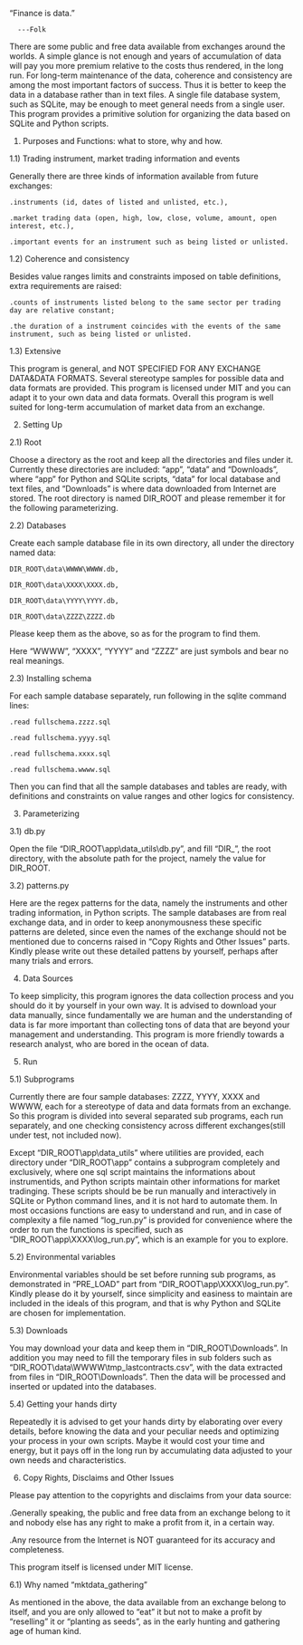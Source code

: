 “Finance is data.” 

      ---Folk
      
There are some public and free data available from exchanges around the worlds. A simple glance is not enough and years of accumulation of data will pay you more premium relative to the costs thus rendered, in the long run. For long-term maintenance of the data, coherence and consistency are among the most important factors of success. Thus it is better to keep the data in a database rather than in text files. A single file database system, such as SQLite, may be enough to meet general needs from a single user. This program provides a primitive solution for organizing the data based on SQLite and Python scripts.


1) Purposes and Functions: what to store, why and how.

1.1) Trading instrument, market trading information and events

Generally there are three kinds of information available from future exchanges:

    .instruments (id, dates of listed and unlisted, etc.),
  
    .market trading data (open, high, low, close, volume, amount, open interest, etc.),
  
    .important events for an instrument such as being listed or unlisted.

1.2) Coherence and consistency

Besides value ranges limits and constraints imposed on table definitions, extra requirements are raised:

    .counts of instruments listed belong to the same sector per trading day are relative constant;

    .the duration of a instrument coincides with the events of the same instrument, such as being listed or unlisted.

1.3) Extensive

This program is general, and NOT SPECIFIED FOR ANY EXCHANGE DATA&DATA FORMATS. Several stereotype samples for possible data and data formats are provided. This program is licensed under MIT and you can adapt it to your own data and data formats. Overall this program is well suited for long-term accumulation of market data from an exchange.


2) Setting Up

2.1) Root

Choose a directory as the root and keep all the directories and files under it.
Currently these directories are included: “app”, “data” and “Downloads”, where “app” for Python and SQLite scripts, “data” for local database and text files, and “Downloads” is where data downloaded from Internet are stored.
The root directory is named DIR_ROOT and please remember it for the following parameterizing.

2.2) Databases

Create each sample database file in its own directory, all under the directory named data:

    DIR_ROOT\data\WWWW\WWWW.db,
  
    DIR_ROOT\data\XXXX\XXXX.db,
  
    DIR_ROOT\data\YYYY\YYYY.db,
  
    DIR_ROOT\data\ZZZZ\ZZZZ.db

Please keep them as the above, so as for the program to find them.

Here “WWWW”, “XXXX”, “YYYY” and “ZZZZ” are just symbols and bear no real meanings.

2.3) Installing schema

For each sample database separately, run following in the sqlite command lines:
  
    .read fullschema.zzzz.sql
  
    .read fullschema.yyyy.sql
  
    .read fullschema.xxxx.sql
  
    .read fullschema.wwww.sql

Then you can find that all the sample databases and tables are ready, with definitions and constraints on value ranges and other logics for consistency.


3) Parameterizing

3.1) db.py

Open the file “DIR_ROOT\app\data_utils\db.py”, and fill “DIR_”, the root directory, with the absolute path for the project, namely the value for DIR_ROOT.

3.2) patterns.py

Here are the regex patterns for the data, namely the instruments and other trading information, in Python scripts. The sample databases are from real exchange data, and in order to keep anonymousness these specific patterns are deleted, since even the names of the exchange should not be mentioned due to concerns raised in “Copy Rights and Other Issues” parts. Kindly please write out these detailed pattens by yourself, perhaps after many trials and errors.


4) Data Sources

To keep simplicity, this program ignores the data collection process and you should do it by yourself in your own way. It is advised to download your data manually, since fundamentally we are human and the understanding of data is far more important than collecting tons of data that are beyond your management and understanding. This program is more friendly towards a research analyst, who are bored in the ocean of data.


5) Run

5.1) Subprograms

Currently there are four sample databases: ZZZZ, YYYY, XXXX and WWWW, each for a stereotype of data and data formats from an exchange. So this program is divided into several separated sub programs, each run separately, and one checking consistency across different exchanges(still under test, not included now).

Except “DIR_ROOT\app\data_utils” where utilities are provided, each directory under “DIR_ROOT\app” contains a subprogram completely and exclusively, where one sql script maintains the informations about instrumentids, and Python scripts maintain other informations for market tradinging. These scripts should be be run manually and interactively in SQLite or Python command lines, and it is not hard to automate them. In most occasions functions are easy to understand and run, and in case of complexity a file named “log_run.py” is provided for convenience where the order to run the functions is specified, such as “DIR_ROOT\app\XXXX\log_run.py”, which is an example for you to explore.

5.2) Environmental variables

Environmental variables should be set before running sub programs, as demonstrated in “PRE_LOAD” part from “DIR_ROOT\app\XXXX\log_run.py”. Kindly please do it by yourself, since simplicity and easiness to maintain are included in the ideals of this program, and that is why Python and SQLite are chosen for implementation.

5.3) Downloads

You may download your data and keep them in “DIR_ROOT\Downloads”. In addition you may need to fill the temporary files in sub folders such as “DIR_ROOT\data\WWWW\tmp_lastcontracts.csv”, with the data extracted from files in “DIR_ROOT\Downloads”. Then the data will be processed and inserted or updated into the databases.

5.4) Getting your hands dirty

Repeatedly it is advised to get your hands dirty by elaborating over every details, before knowing the data and your peculiar needs and optimizing your process in your own scripts. Maybe it would cost your time and energy, but it pays off in the long run by accumulating data adjusted to your own needs and characteristics.


6) Copy Rights, Disclaims and Other Issues

Please pay attention to the copyrights and disclaims from your data source:

  .Generally speaking, the public and free data from an exchange belong to it and nobody else has any right to make a profit from it, in a certain way.
  
  .Any resource from the Internet is NOT guaranteed for its accuracy and completeness.
  
This program itself is licensed under MIT license.

6.1) Why named “mktdata_gathering”

As mentioned in the above, the data available from an exchange belong to itself, and you are only allowed to “eat” it but not to make a profit by “reselling” it or “planting as seeds”, as in the early hunting and gathering age of human kind.
